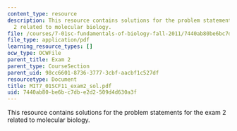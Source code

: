 ```yaml
---
content_type: resource
description: This resource contains solutions for the problem statements for the exam
  2 related to molecular biology.
file: /courses/7-01sc-fundamentals-of-biology-fall-2011/7440ab80be6bc7dbe2d2509d4d630a3f_MIT7_01SCF11_exam2_sol.pdf
file_type: application/pdf
learning_resource_types: []
ocw_type: OCWFile
parent_title: Exam 2
parent_type: CourseSection
parent_uid: 98cc6601-8736-3777-3cbf-aacbf1c527df
resourcetype: Document
title: MIT7_01SCF11_exam2_sol.pdf
uid: 7440ab80-be6b-c7db-e2d2-509d4d630a3f
---
```

This resource contains solutions for the problem statements for the exam 2 related to molecular biology.